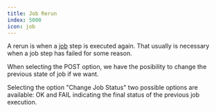```yaml
---
title: Job Rerun
index: 5000
icon: job
---
```


A rerun is when a [job](concepts/job) step is executed again.
That usually is necessary when a job step has failed for some reason.

When selecting the POST option, we have the posibility to change the
previous state of job if we want.

Selecting the option "Change Job Status"
two possible options are available: OK and FAIL indicating the final status
of the previous job execution.
